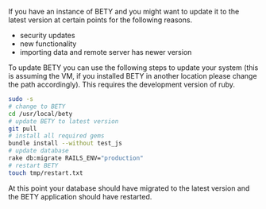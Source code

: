If you have an instance of BETY and you might want to update it to the latest version at certain points for the following reasons.
- security updates
- new functionality
- importing data and remote server has newer version

To update BETY you can use the following steps to update your system (this is assuming the VM, if you installed BETY in another location please change the path accordingly). This requires the development version of ruby.

```bash
sudo -s
# change to BETY
cd /usr/local/bety
# update BETY to latest version
git pull
# install all required gems
bundle install --without test_js
# update database
rake db:migrate ﻿RAILS_ENV="production"
# restart BETY
touch tmp/restart.txt
```

At this point your database should have migrated to the latest version and the BETY application should have restarted.